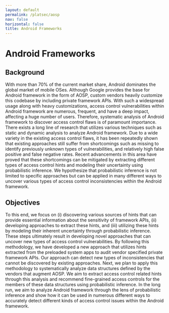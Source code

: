 ```yaml
---
layout: default
permalink: /platsec/aosp
nav: false
horizontal: false
title: Android Frameworks
---
```


# Android Frameworks

## Background

With more than 70% of the current market share, Android dominates the global market of mobile OSes. Although Google provides the base for Android framework in the form of AOSP, custom vendors heavily customize this codebase by including private framework APIs. With such a widespread usage along with heavy customizations, access control vulnerabilities within Android framework are numerous, frequent, and have a deep impact, affecting a huge number of users. Therefore, systematic analysis of Android framework to discover access control flaws is of paramount importance.
There exists a long line of research that utilizes various techniques such as static and dynamic analysis to analyze Android framework. Due to a wide variety in the existing access control flaws, it has been repeatedly shown that existing approaches still suffer from shortcomings such as missing to identify previously unknown types of vulnerabilities, and relatively high false positive and false negative rates. Recent advancements in this area have proved that these shortcomings can be mitigated by extracting different types of access control hints and modeling their uncertainty using probabilistic inference. We hypothesize that probabilistic inference is not limited to specific approaches but can be applied in many different ways to uncover various types of access control inconsistencies within the Android framework.

## Objectives

To this end, we focus on (i) discovering various sources of hints that can provide essential information about the sensitivity of framework APIs, (ii) developing approaches to extract these hints, and (iii) utilizing these hints by modeling their inherent uncertainty through probabilistic inference. These steps ultimately result in developing novel approaches that can uncover new types of access control vulnerabilities. By following this methodology, we have developed a new approach that utilizes hints extracted from the preloaded system apps to audit vendor specified private framework APIs. Our approach can detect new types of inconsistencies that cannot be discovered by existing approaches. Next, we plan to apply this methodology to systematically analyze data structures defined by the vendors that augment AOSP. We aim to extract access control related hints through this analysis and recommend fine-grained access controls for the members of these data structures using probabilistic inference. In the long run, we aim to analyze Android framework through the lens of probabilistic inference and show how it can be used in numerous different ways to accurately detect different kinds of access control issues within the Android framework.
